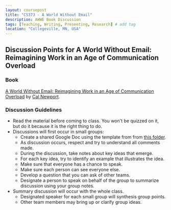 ```yaml
---
layout: coursepost
title: "CS373 - A World Without Email"
description: AWWE Book Discussion
tags: [Teaching, Writing, Presenting, Research] # add tag
location: "Collegeville, MN, USA"
---
```


## Discussion Points for A World Without Email: Reimagining Work in an Age of Communication Overload

### Book
[A World Without Email: Reimagining Work in an Age of Communication Overload](https://www.calnewport.com/books/a-world-without-email/) by [Cal Newport](https://www.calnewport.com).

### Discussion Guidelines
- Read the material before coming to class.  You won't be quizzed on it, but do it because it is the right thing to do.
- Discussions will first occur in small groups:
  - Create a shared Google Doc using the template from from [this folder](https://drive.google.com/drive/folders/1mmfEqnnmCRKlg-H0gPGZqQqSLP-_ovLP?usp=sharing).
  - As discussion occurs, respect and try to understand all comments made.
  - During the discussion, take notes about key ideas that emerge.  
  - For each key idea, try to identify an example that illustrates the idea.
  - Make sure that everyone has a chance to speak.
  - Make sure each person can see everyone else.
  - Develop a question that you can ask of other teams.
  - Designate a person to speak on behalf of the group to summarize discussion using your group notes.
- Summary discussion will occur with the whole class.
  - Designated speaker for each small group will synthesis group points.
  - Other team members may bring up or clarify group ideas.